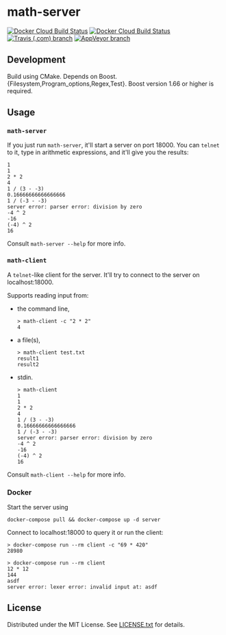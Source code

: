 math-server
===========

[![Docker Cloud Build Status](https://img.shields.io/docker/cloud/build/egortensin/math-server?label=Docker%20%28math-server%29)](https://hub.docker.com/repository/docker/egortensin/math-server/builds)
[![Docker Cloud Build Status](https://img.shields.io/docker/cloud/build/egortensin/math-client?label=Docker%20%28math-client%29)](https://hub.docker.com/repository/docker/egortensin/math-client/builds)
[![Travis (.com) branch](https://img.shields.io/travis/com/egor-tensin/math-server/master?label=Travis)](https://travis-ci.com/egor-tensin/math-server)
[![AppVeyor branch](https://img.shields.io/appveyor/ci/egor-tensin/math-server/master?label=AppVeyor)](https://ci.appveyor.com/project/egor-tensin/math-server/branch/master)

Development
-----------

Build using CMake.
Depends on Boost.{Filesystem,Program_options,Regex,Test}.
Boost version 1.66 or higher is required.

Usage
-----

### `math-server`

If you just run `math-server`, it'll start a server on port 18000.
You can `telnet` to it, type in arithmetic expressions, and it'll give you the
results:

    1
    1
    2 * 2
    4
    1 / (3 - -3)
    0.16666666666666666
    1 / (-3 - -3)
    server error: parser error: division by zero
    -4 ^ 2
    -16
    (-4) ^ 2
    16

Consult `math-server --help` for more info.

### `math-client`

A `telnet`-like client for the server.
It'll try to connect to the server on localhost:18000.

Supports reading input from:

* the command line,

      > math-client -c "2 * 2"
      4

* a file(s),

      > math-client test.txt
      result1
      result2

* stdin.

      > math-client
      1
      1
      2 * 2
      4
      1 / (3 - -3)
      0.16666666666666666
      1 / (-3 - -3)
      server error: parser error: division by zero
      -4 ^ 2
      -16
      (-4) ^ 2
      16

Consult `math-client --help` for more info.

### Docker

Start the server using

    docker-compose pull && docker-compose up -d server

Connect to localhost:18000 to query it or run the client:

    > docker-compose run --rm client -c "69 * 420"
    28980

    > docker-compose run --rm client
    12 * 12
    144
    asdf
    server error: lexer error: invalid input at: asdf

License
-------

Distributed under the MIT License.
See [LICENSE.txt] for details.

[LICENSE.txt]: LICENSE.txt
